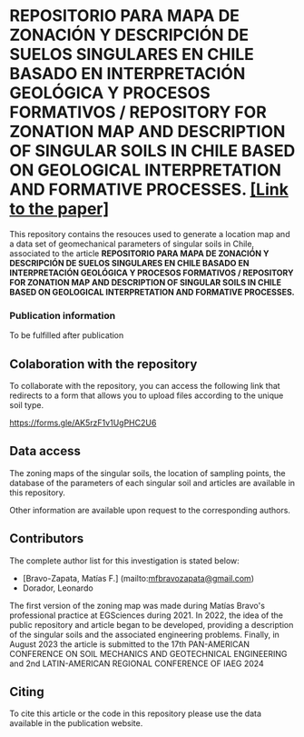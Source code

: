
# REPOSITORIO PARA MAPA DE ZONACIÓN Y DESCRIPCIÓN DE SUELOS SINGULARES EN CHILE BASADO EN INTERPRETACIÓN GEOLÓGICA Y PROCESOS FORMATIVOS / REPOSITORY FOR ZONATION MAP AND DESCRIPTION OF SINGULAR SOILS IN CHILE BASED ON GEOLOGICAL INTERPRETATION AND FORMATIVE PROCESSES. [[Link to the paper]]()




This repository contains the resouces used to generate a location map and a data set of geomechanical parameters of singular soils in Chile, associated to the article  **REPOSITORIO PARA MAPA DE ZONACIÓN Y DESCRIPCIÓN DE SUELOS SINGULARES EN CHILE BASADO EN INTERPRETACIÓN GEOLÓGICA Y PROCESOS FORMATIVOS / REPOSITORY FOR ZONATION MAP AND DESCRIPTION OF SINGULAR SOILS IN CHILE BASED ON GEOLOGICAL INTERPRETATION AND FORMATIVE PROCESSES.**

### Publication information

To be fulfilled after publication

## Colaboration with the repository

To collaborate with the repository, you can access the following link that redirects to a form that allows you to upload files according to the unique soil type.

https://forms.gle/AK5rzF1v1UgPHC2U6


## Data access

The zoning maps of the singular soils, the location of sampling points, the database of the parameters of each singular soil and articles are available in this repository.

Other information are available upon request to the corresponding authors.

## Contributors

The complete author list for this investigation is stated below:

* [Bravo-Zapata, Matías F.] (mailto:mfbravozapata@gmail.com)
* Dorador, Leonardo

The first version of the zoning map was made during Matías Bravo's professional practice at EGSciences during 2021. In 2022, the idea of the public repository and article began to be developed, providing a description of the singular soils and the associated engineering problems. Finally, in August 2023 the article is submitted to the 17th PAN-AMERICAN CONFERENCE ON SOIL MECHANICS AND GEOTECHNICAL ENGINEERING and 2nd LATIN-AMERICAN REGIONAL CONFERENCE OF IAEG 2024

## Citing

To cite this article or the code in this repository please use the data available in the publication website.
